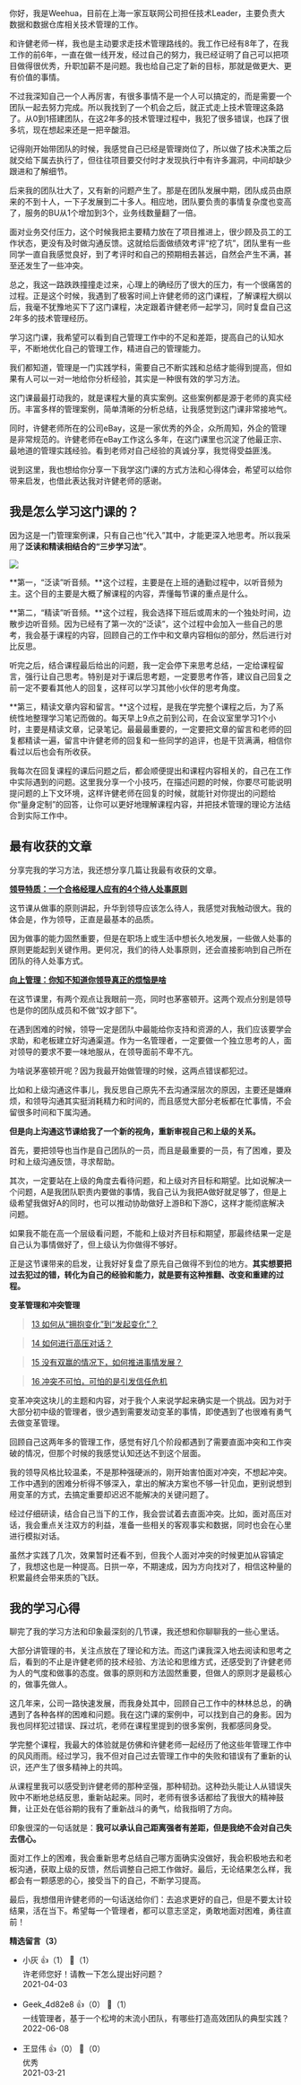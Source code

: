 你好，我是Weehua，目前在上海一家互联网公司担任技术Leader，主要负责大数据和数据仓库相关技术管理的工作。

和许健老师一样，我也是主动要求走技术管理路线的。我工作已经有8年了，在我工作的前6年，一直在做一线开发，经过自己的努力，我已经证明了自己可以把项目做得很优秀，升职加薪不是问题。我也给自己定了新的目标，那就是做更大、更有价值的事情。

不过我深知自己一个人再厉害，有很多事情不是一个人可以搞定的，而是需要一个团队一起去努力完成。所以我找到了一个机会之后，就正式走上技术管理这条路了。从0到1搭建团队，在这2年多的技术管理过程中，我犯了很多错误，也踩了很多坑，现在想起来还是一把辛酸泪。

记得刚开始带团队的时候，我感觉自己已经是管理岗位了，所以做了技术决策之后就交给下属去执行了，但往往项目要交付时才发现执行中有许多漏洞，中间却缺少跟进和了解细节。

后来我的团队壮大了，又有新的问题产生了。那是在团队发展中期，团队成员由原来的不到十人，一下子发展到二十多人。相应地，团队要负责的事情复杂度也变高了，服务的BU从1个增加到3个，业务线数量翻了一倍。

面对业务交付压力，这个时候我把主要精力放在了项目推进上，很少顾及员工的工作状态，更没有及时做沟通反馈。这就给后面做绩效考评“挖了坑”，团队里有一些同学一直自我感觉良好，到了考评时和自己的预期相去甚远，自然会产生不满，甚至还发生了一些冲突。

总之，我这一路跌跌撞撞走过来，心理上的确经历了很大的压力，有一个很痛苦的过程。正是这个时候，我遇到了极客时间上许健老师的这门课程，了解课程大纲以后，我毫不犹豫地买下了这门课程，决定跟着许健老师一起学习，同时复盘自己这2年多的技术管理经历。

学习这门课，我希望可以看到自己管理工作中的不足和差距，提高自己的认知水平，不断地优化自己的管理工作，精进自己的管理能力。

我们都知道，管理是一门实践学科，需要自己不断实践和总结才能得到提高，但如果有人可以一对一地给你分析经验，其实是一种很有效的学习方法。

这门课最最打动我的，就是课程大量的真实案例。这些案例都是源于老师的真实经历。丰富多样的管理案例，简单清晰的分析总结，让我感觉到这门课非常接地气。

同时，许健老师所在的公司eBay，这是一家优秀的外企，众所周知，外企的管理是非常规范的。许健老师在eBay工作这么多年，在这门课里也沉淀了他最正宗、最地道的管理实践经验。看到老师对自己经验的真诚分享，我觉得受益匪浅。

说到这里，我也想给你分享一下我学这门课的方式方法和心得体会，希望可以给你带来启发，也借此表达我对许健老师的感谢。

## 我是怎么学习这门课的？

因为这是一门管理案例课，只有自己也“代入”其中，才能更深入地思考。所以我采用了**泛读和精读相结合的“三步学习法”**。

![](https://static001.geekbang.org/resource/image/74/a2/743ea8105282e613f116a77cd9543ca2.jpeg?wh=3200%2A1800)

**第一，“泛读”听音频。**这个过程，主要是在上班的通勤过程中，以听音频为主。这个目的主要是大概了解课程的内容，弄懂每节课的重点是什么。

**第二，“精读”听音频。**这个过程，我会选择下班后或周末的一个独处时间，边散步边听音频。因为已经有了第一次的“泛读”，这个过程中会加入一些自己的思考，我会基于课程的内容，回顾自己的工作中和文章内容相似的部分，然后进行对比反思。

听完之后，结合课程最后给出的问题，我一定会停下来思考总结，一定给课程留言，强行让自己思考。特别是对于课后思考题，一定要思考作答，建议自己回复之前一定不要看其他人的回复，这样可以学习其他小伙伴的思考角度。

**第三，精读文章内容和留言。**这个过程，是我在学完整个课程之后，为了系统性地整理学习笔记而做的。每天早上9点之前到公司，在会议室里学习1个小时，主要是精读文章，记录笔记。最最最重要的，一定要把文章的留言和老师的回复都精读一遍，留言中许健老师的回复和一些同学的追评，也是干货满满，相信你看过以后也会有所收获。

我每次在回复课程的课后问题之后，都会顺便提出和课程内容相关的，自己在工作中实际遇到的问题。这里我分享一个小技巧，在描述问题的时候，你要尽可能说明提问题的上下文环境，这样许健老师在回复的时候，就能针对你提出的问题给你“量身定制”的回答，让你可以更好地理解课程内容，并把技术管理的理论方法结合到实际工作中。

## 最有收获的文章

分享完我的学习方法，我还想分享几篇让我最有收获的文章。

[**领导特质：一个合格经理人应有的4个待人处事原则**](https://time.geekbang.org/column/article/277494)

这节课从做事的原则讲起，升华到领导应该怎么待人，我感觉对我触动很大。我的体会是，作为领导，正直是最基本的品质。

因为做事的能力固然重要，但是在职场上或生活中想长久地发展，一些做人处事的原则更能起到关键作用。更何况，我们的待人处事原则，还会直接影响到自己所在团队的待人处事方式。

[**向上管理：你知不知道你领导真正的烦恼是啥**](https://time.geekbang.org/column/article/280295)

在这节课里，有两个观点让我眼前一亮，同时也茅塞顿开。这两个观点分别是领导也是你的团队成员和不做“奴才部下”。

在遇到困难的时候，领导一定是团队中最能给你支持和资源的人，我们应该要学会求助，和老板建立好沟通渠道。作为一名管理者，一定要做一个独立思考的人，面对领导的要求不要一味地服从，在领导面前不卑不亢。

为啥说茅塞顿开呢？因为我最开始做管理的时候，这两点错误都犯过。

比如和上级沟通这件事儿，我反思自己原先不去沟通深层次的原因，主要还是嫌麻烦，和领导沟通其实挺消耗精力和时间的，而且感觉大部分老板都在忙事情，不会留很多时间和下属沟通。

**但是向上沟通这节课给我了一个新的视角，重新审视自己和上级的关系。**

首先，要把领导也当作是自己团队的一员，而且是最重要的一员，有了困难，要及时和上级沟通反馈，寻求帮助。

其次，一定要站在上级的角度去看待问题，和上级对齐目标和期望。比如说解决一个问题，A是我团队职责内要做的事情，我自己认为我把A做好就足够了，但是上级希望我做好A的同时，也可以推动协助做好上游B和下游C，这样才能彻底解决问题。

如果我不能在高一个层级看问题，不能和上级对齐目标和期望，那最终结果一定是自己认为事情做好了，但上级认为你做得不够好。

正是这节课带来的启发，让我好好复盘了原先自己做得不到位的地方。**其实想要把过去犯过的错，转化为自己的经验和能力，就是要有这种推翻、改变和重建的过程。**

**变革管理和冲突管理**

> [13 如何从“拥抱变化”到“发起变化”？](https://time.geekbang.org/column/article/286834)

> [14 如何进行高压对话？](https://time.geekbang.org/column/article/287841)

> [15 没有双赢的情况下，如何推进事情发展？](https://time.geekbang.org/column/article/289308)

> [16 冲突不可怕，可怕的是引发信任危机](https://time.geekbang.org/column/article/290075)

变革冲突这块儿的主题和内容，对于我个人来说学起来确实是一个挑战。因为对于大部分初中级的管理者，很少遇到需要发动变革的事情，即使遇到了也很难有勇气去做变革管理。

回顾自己这两年多的管理工作，感觉有好几个阶段都遇到了需要直面冲突和工作突破的情况，但那个时候的我感觉认知还达不到这个层面。

我的领导风格比较温柔，不是那种强硬派的，刚开始害怕面对冲突，不想起冲突。工作中遇到的困难分析得不够深入，拿出的解决方案也不够一针见血，更别说想到用变革的方式，去搞定重要却迟迟不能解决的关键问题了。

经过仔细研读，结合自己当下的工作，我会尝试着去直面冲突。比如，面对高压对话，我会重点关注双方的利益，准备一些相关的客观事实和数据，同时也会在心里进行模拟对话。

虽然才实践了几次，效果暂时还看不到，但我个人面对冲突的时候更加从容镇定了，我想这也是一种提高。日拱一卒，不期速成，因为方向找对了，相信这种量的积累最终会带来质的飞跃。

## 我的学习心得

聊完了我的学习方法和印象最深刻的几节课，我还想和你聊聊我的一些心里话。

大部分讲管理的书，关注点放在了理论和方法。而这门课我深入地去阅读和思考之后，看到的不止是许健老师的技术经验、方法论和思维方式，还感受到了许健老师为人的气度和做事的态度。做事的原则和方法固然重要，但做人的原则才是最核心的，做事先做人。

这几年来，公司一路快速发展，而我身处其中，回顾自己工作中的林林总总，的确遇到了各种各样的困难和问题。我在这门课的案例中，可以找到自己的身影。因为我也同样犯过错误、踩过坑，老师在课程里提到的很多案例，我都感同身受。

学完整个课程，我最大的体验就是仿佛和许健老师一起经历了他这些年管理工作中的风风雨雨。经过学习，我不但对自己过去管理工作中的失败和错误有了重新的认识，还产生了很多精神上的共鸣。

从课程里我可以感受到许健老师的那种坚强，那种韧劲。这种劲头能让人从错误失败中不断地总结反思，重新站起来。同时，老师有很多话都给了我很大的精神鼓舞，让正处在低谷期的我有了重新战斗的勇气，给我指明了方向。

印象很深的一句话就是：**我可以承认自己距离强者有差距，但是我绝不会对自己失去信心。**

面对工作上的困难，我会重新思考总结自己哪方面确实没做好，我会积极地去和老板沟通，获取上级的反馈，然后调整自己把工作做好。最后，无论结果怎么样，我都会有一颗感恩的心，接受当下的自己，不断学习提高。

最后，我想借用许健老师的一句话送给你们：去追求更好的自己，但是不要太计较结果，活在当下。希望每一个管理者，都可以意志坚定，勇敢地面对困难，勇往直前！
<div><strong>精选留言（3）</strong></div><ul>
<li><span>小灰</span> 👍（1） 💬（1）<div>许老师您好！请教一下怎么提出好问题？</div>2021-04-03</li><br/><li><span>Geek_4d82e8</span> 👍（0） 💬（1）<div>一线管理者，基于一个松垮的末流小团队，有哪些打造高效团队的典型实践？</div>2022-06-08</li><br/><li><span>王显伟</span> 👍（0） 💬（0）<div>优秀</div>2021-03-21</li><br/>
</ul>